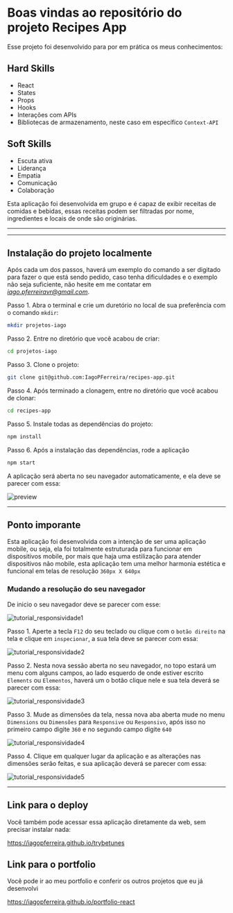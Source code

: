 # Boas vindas ao repositório do projeto Recipes App

Esse projeto foi desenvolvido para por em prática os meus conhecimentos:

## Hard Skills

- React
- States
- Props
- Hooks
- Interações com APIs
- Bibliotecas de armazenamento, neste caso em específico `Context-API`

## Soft Skills

- Escuta ativa
- Liderança
- Empatia
- Comunicação
- Colaboração

Esta aplicação foi desenvolvida em grupo e é capaz de exibir receitas de comidas e bebidas, essas receitas podem ser filtradas por nome, ingredientes e locais de onde são originárias.

---

<!-- ## Preview do projeto

![preview1](./src/images/preview1.gif)

![preview2](./src/images/preview2.gif)

![preview3](./src/images/preview3.gif) -->

---

## Instalação do projeto localmente

Após cada um dos passos, haverá um exemplo do comando a ser digitado para fazer o que está sendo pedido, caso tenha dificuldades e o exemplo não seja suficiente, não hesite em me contatar em *iago.pferreiravr@gmail.com*.

Passo 1. Abra o terminal e crie um duretório no local de sua preferência com o comando `mkdir`:

~~~bash
mkdir projetos-iago
~~~

Passo 2. Entre no diretório que você acabou de criar:

~~~bash
cd projetos-iago
~~~

Passo 3. Clone o projeto:

~~~bash
git clone git@github.com:IagoPFerreira/recipes-app.git
~~~

Passo 4. Após terminado a clonagem, entre no diretório que você acabou de clonar:

~~~bash
cd recipes-app
~~~

Passo 5. Instale todas as dependências do projeto:

~~~bash
npm install
~~~

Passo 6. Após a instalação das dependências, rode a aplicação

~~~bash
npm start
~~~

A aplicação será aberta no seu navegador automaticamente, e ela deve se parecer com essa:

![preview](./src/images/preview.png)

---

## Ponto imporante

Esta aplicação foi desenvolvida com a intenção de ser uma aplicação mobile, ou seja, ela foi totalmente estruturada para funcionar em dispositivos mobile, por mais que haja uma estilização para atender dispositivos não mobile, esta aplicação tem uma melhor harmonia estética e funcional em telas de resolução `360px X 640px`

### Mudando a resolução do seu navegador

De inicio o seu navegador deve se parecer com esse:

![tutorial_responsividade1](./src/images/tutorial_responsividade1.png)

Passo 1. Aperte a tecla `F12` do seu teclado ou clique com o `botão direito` na tela e clique em `inspecionar`, a sua tela deve se parecer com essa:

![tutorial_responsividade2](./src/images/tutorial_responsividade2.gif)

Passo 2. Nesta nova sessão aberta no seu navegador, no topo estará um menu com alguns campos, ao lado esquerdo de onde estiver escrito `Elements` ou `Elementos`, haverá um o botão clique nele e sua tela deverá se parecer com essa:

![tutorial_responsividade3](./src/images/tutorial_responsividade3.gif)

Passo 3. Mude as dimensões da tela, nessa nova aba aberta mude no menu `Dimensions` ou `Dimensões` para `Responsive` ou `Responsivo`, após isso no primeiro campo digite `360` e no segundo campo digite `640`

![tutorial_responsividade4](./src/images/tutorial_responsividade4.gif)

Passo 4. Clique em qualquer lugar da aplicação e as alterações nas dimensões serão feitas, e sua aplicação deverá se parecer com essa:

![tutorial_responsividade5](./src/images/tutorial_responsividade5.png)

---

## Link para o deploy

Você também pode acessar essa aplicação diretamente da web, sem precisar instalar nada:

<https://iagopferreira.github.io/trybetunes>

## Link para o portfolio

Você pode ir ao meu portfolio e conferir os outros projetos que eu já desenvolvi

<https://iagopferreira.github.io/portfolio-react>
